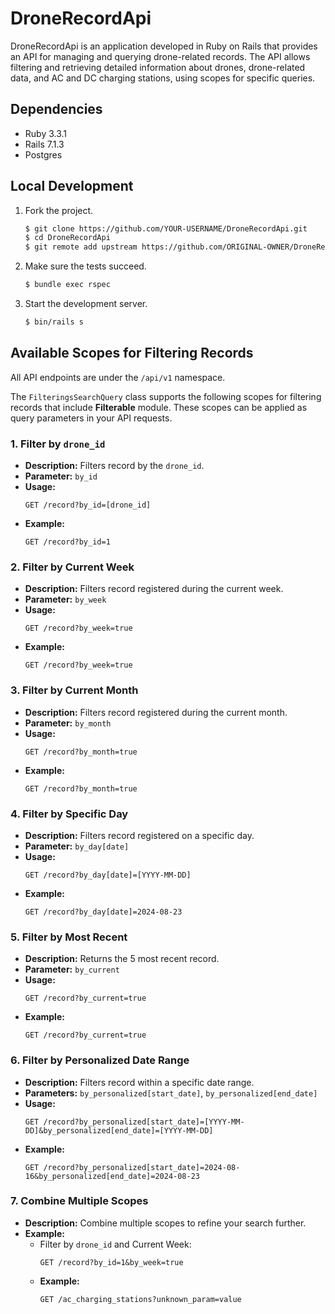 # DroneRecordApi
DroneRecordApi is an application developed in Ruby on Rails that provides an API for managing and querying drone-related records. 
The API allows filtering and retrieving detailed information about drones, drone-related data, and AC and DC charging stations, using scopes for specific queries.

## Dependencies

- Ruby 3.3.1
- Rails 7.1.3
- Postgres

## Local Development

1. Fork the project.

   ```bash
   $ git clone https://github.com/YOUR-USERNAME/DroneRecordApi.git
   $ cd DroneRecordApi
   $ git remote add upstream https://github.com/ORIGINAL-OWNER/DroneRecordApi.git
   ```

2. Make sure the tests succeed.

   ```bash
   $ bundle exec rspec
   ```

1. Start the development server.

   ```bash
   $ bin/rails s
   ```

## Available Scopes for Filtering  Records
All API endpoints are under the `/api/v1` namespace.

The `FilteringsSearchQuery` class supports the following scopes for filtering records that include **Filterable** module. These scopes can be applied as query parameters in your API requests.

### 1. Filter by `drone_id`
- **Description:** Filters record by the `drone_id`.
- **Parameter:** `by_id`
- **Usage:**
  ```http
  GET /record?by_id=[drone_id]
  ```
- **Example:**
  ```http
  GET /record?by_id=1
  ```

### 2. Filter by Current Week
- **Description:** Filters record registered during the current week.
- **Parameter:** `by_week`
- **Usage:**
  ```http
  GET /record?by_week=true
  ```
- **Example:**
  ```http
  GET /record?by_week=true
  ```

### 3. Filter by Current Month
- **Description:** Filters record registered during the current month.
- **Parameter:** `by_month`
- **Usage:**
  ```http
  GET /record?by_month=true
  ```
- **Example:**
  ```http
  GET /record?by_month=true
  ```

### 4. Filter by Specific Day
- **Description:** Filters record registered on a specific day.
- **Parameter:** `by_day[date]`
- **Usage:**
  ```http
  GET /record?by_day[date]=[YYYY-MM-DD]
  ```
- **Example:**
  ```http
  GET /record?by_day[date]=2024-08-23
  ```

### 5. Filter by Most Recent
- **Description:** Returns the 5 most recent record.
- **Parameter:** `by_current`
- **Usage:**
  ```http
  GET /record?by_current=true
  ```
- **Example:**
  ```http
  GET /record?by_current=true
  ```

### 6. Filter by Personalized Date Range
- **Description:** Filters record within a specific date range.
- **Parameters:** `by_personalized[start_date]`, `by_personalized[end_date]`
- **Usage:**
  ```http
  GET /record?by_personalized[start_date]=[YYYY-MM-DD]&by_personalized[end_date]=[YYYY-MM-DD]
  ```
- **Example:**
  ```http
  GET /record?by_personalized[start_date]=2024-08-16&by_personalized[end_date]=2024-08-23
  ```

### 7. Combine Multiple Scopes
- **Description:** Combine multiple scopes to refine your search further.
- **Example:**
  - Filter by `drone_id` and Current Week:
    ```http
    GET /record?by_id=1&by_week=true
    ```
  - **Example:**
    ```http
    GET /ac_charging_stations?unknown_param=value
    ```

